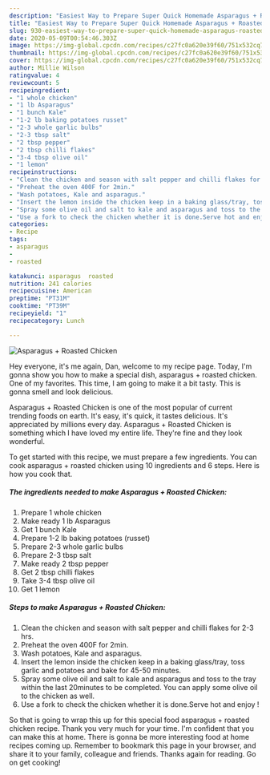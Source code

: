 ```yaml
---
description: "Easiest Way to Prepare Super Quick Homemade Asparagus + Roasted Chicken"
title: "Easiest Way to Prepare Super Quick Homemade Asparagus + Roasted Chicken"
slug: 930-easiest-way-to-prepare-super-quick-homemade-asparagus-roasted-chicken
date: 2020-05-09T00:54:46.303Z
image: https://img-global.cpcdn.com/recipes/c27fc0a620e39f60/751x532cq70/asparagus-roasted-chicken-recipe-main-photo.jpg
thumbnail: https://img-global.cpcdn.com/recipes/c27fc0a620e39f60/751x532cq70/asparagus-roasted-chicken-recipe-main-photo.jpg
cover: https://img-global.cpcdn.com/recipes/c27fc0a620e39f60/751x532cq70/asparagus-roasted-chicken-recipe-main-photo.jpg
author: Millie Wilson
ratingvalue: 4
reviewcount: 5
recipeingredient:
- "1 whole chicken"
- "1 lb Asparagus"
- "1 bunch Kale"
- "1-2 lb baking potatoes russet"
- "2-3 whole garlic bulbs"
- "2-3 tbsp salt"
- "2 tbsp pepper"
- "2 tbsp chilli flakes"
- "3-4 tbsp olive oil"
- "1 lemon"
recipeinstructions:
- "Clean the chicken and season with salt pepper and chilli flakes for 2-3 hrs."
- "Preheat the oven 400F for 2min."
- "Wash potatoes, Kale and asparagus."
- "Insert the lemon inside the chicken keep in a baking glass/tray, toss garlic and potatoes and bake for 45-50 minutes."
- "Spray some olive oil and salt to kale and asparagus and toss to the tray within the last 20minutes to be completed. You can apply some olive oil to the chicken as well."
- "Use a fork to check the chicken whether it is done.Serve hot and enjoy !"
categories:
- Recipe
tags:
- asparagus
- 
- roasted

katakunci: asparagus  roasted 
nutrition: 241 calories
recipecuisine: American
preptime: "PT31M"
cooktime: "PT39M"
recipeyield: "1"
recipecategory: Lunch

---
```



![Asparagus + Roasted Chicken](https://img-global.cpcdn.com/recipes/c27fc0a620e39f60/751x532cq70/asparagus-roasted-chicken-recipe-main-photo.jpg)

Hey everyone, it's me again, Dan, welcome to my recipe page. Today, I'm gonna show you how to make a special dish, asparagus + roasted chicken. One of my favorites. This time, I am going to make it a bit tasty. This is gonna smell and look delicious.

Asparagus + Roasted Chicken is one of the most popular of current trending foods on earth. It's easy, it's quick, it tastes delicious. It's appreciated by millions every day. Asparagus + Roasted Chicken is something which I have loved my entire life. They're fine and they look wonderful.




To get started with this recipe, we must prepare a few ingredients. You can cook asparagus + roasted chicken using 10 ingredients and 6 steps. Here is how you cook that.

<!--inarticleads1-->

##### The ingredients needed to make Asparagus + Roasted Chicken:

1. Prepare 1 whole chicken
1. Make ready 1 lb Asparagus
1. Get 1 bunch Kale
1. Prepare 1-2 lb baking potatoes (russet)
1. Prepare 2-3 whole garlic bulbs
1. Prepare 2-3 tbsp salt
1. Make ready 2 tbsp pepper
1. Get 2 tbsp chilli flakes
1. Take 3-4 tbsp olive oil
1. Get 1 lemon




<!--inarticleads2-->

##### Steps to make Asparagus + Roasted Chicken:

1. Clean the chicken and season with salt pepper and chilli flakes for 2-3 hrs.
1. Preheat the oven 400F for 2min.
1. Wash potatoes, Kale and asparagus.
1. Insert the lemon inside the chicken keep in a baking glass/tray, toss garlic and potatoes and bake for 45-50 minutes.
1. Spray some olive oil and salt to kale and asparagus and toss to the tray within the last 20minutes to be completed. You can apply some olive oil to the chicken as well.
1. Use a fork to check the chicken whether it is done.Serve hot and enjoy !




So that is going to wrap this up for this special food asparagus + roasted chicken recipe. Thank you very much for your time. I'm confident that you can make this at home. There is gonna be more interesting food at home recipes coming up. Remember to bookmark this page in your browser, and share it to your family, colleague and friends. Thanks again for reading. Go on get cooking!
